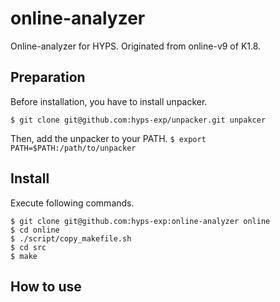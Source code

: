 # online-analyzer

Online-analyzer for HYPS. Originated from online-v9 of K1.8.

## Preparation
Before installation, you have to install unpacker.

``` $ git clone git@github.com:hyps-exp/unpacker.git unpakcer ```

Then, add the unpacker to your PATH.
``` $ export PATH=$PATH:/path/to/unpacker ```

## Install
Execute following commands.

```
$ git clone git@github.com:hyps-exp:online-analyzer online
$ cd online
$ ./script/copy_makefile.sh
$ cd src
$ make
```

## How to use
